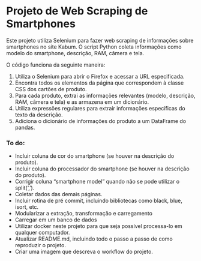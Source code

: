 # Projeto de Web Scraping de Smartphones

Este projeto utiliza Selenium para fazer web scraping de informações sobre smartphones no site Kabum. O script Python coleta informações como modelo do smartphone, descrição, RAM, câmera e tela.

O código funciona da seguinte maneira:

1. Utiliza o Selenium para abrir o Firefox e acessar a URL especificada.
2. Encontra todos os elementos da página que correspondem à classe CSS dos cartões de produto.
3. Para cada produto, extrai as informações relevantes (modelo, descrição, RAM, câmera e tela) e as armazena em um dicionário.
4. Utiliza expressões regulares para extrair informações específicas do texto da descrição.
5. Adiciona o dicionário de informações do produto a um DataFrame do pandas.

### To do:

* Incluir coluna de cor do smartphone (se houver na descrição do produto).
* Incluir coluna do processador do smartphone (se houver na descrição do produto).
* Corrigir coluna “smartphone model” quando não se pode utilizar o split(‘,’).
* Coletar dados das demais páginas.
* Incluir rotina de pré commit, incluindo bibliotecas como black, blue, isort, etc.
* Modularizar a extração, transformação e carregamento
* Carregar em um banco de dados
* Utilizar docker neste projeto para que seja possível processa-lo em qualquer computador.
* Atualizar README.md, incluindo todo o passo a passo de como reproduzir o projeto.
* Criar uma imagem que descreva o workflow do projeto.